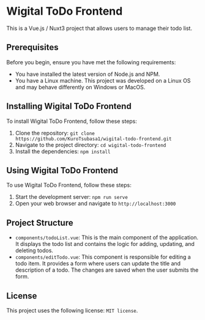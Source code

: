 # Wigital ToDo Frontend

This is a Vue.js / Nuxt3 project that allows users to manage their todo list.

## Prerequisites

Before you begin, ensure you have met the following requirements:

- You have installed the latest version of Node.js and NPM.
- You have a Linux machine. This project was developed on a Linux OS and may behave differently on Windows or MacOS.

## Installing Wigital ToDo Frontend

To install Wigital ToDo Frontend, follow these steps:

1. Clone the repository: `git clone https://github.com/KuroTsubasa1/wigital-todo-frontend.git`
2. Navigate to the project directory: `cd wigital-todo-frontend`
3. Install the dependencies: `npm install`

## Using Wigital ToDo Frontend

To use Wigital ToDo Frontend, follow these steps:

1. Start the development server: `npm run serve`
2. Open your web browser and navigate to `http://localhost:3000`

## Project Structure

- `components/todoList.vue`: This is the main component of the application. It displays the todo list and contains the logic for adding, updating, and deleting todos.
- `components/editTodo.vue`: This component is responsible for editing a todo item. It provides a form where users can update the title and description of a todo. The changes are saved when the user submits the form.


## License

This project uses the following license: `MIT license`.